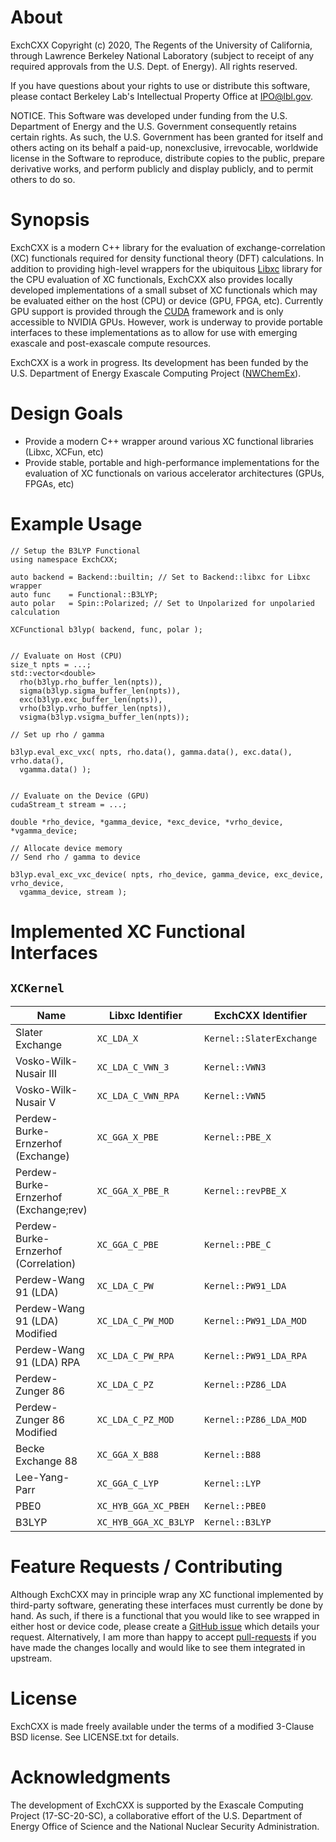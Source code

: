 # About

ExchCXX Copyright (c) 2020, The Regents of the University of California,
through Lawrence Berkeley National Laboratory (subject to receipt of
any required approvals from the U.S. Dept. of Energy). All rights reserved.

If you have questions about your rights to use or distribute this software,
please contact Berkeley Lab's Intellectual Property Office at
IPO@lbl.gov.

NOTICE.  This Software was developed under funding from the U.S. Department
of Energy and the U.S. Government consequently retains certain rights.  As
such, the U.S. Government has been granted for itself and others acting on
its behalf a paid-up, nonexclusive, irrevocable, worldwide license in the
Software to reproduce, distribute copies to the public, prepare derivative 
works, and perform publicly and display publicly, and to permit others to do so.

# Synopsis

ExchCXX is a modern C++ library for the evaluation of exchange-correlation (XC)
functionals required for density functional theory (DFT) calculations. In
addition to providing high-level wrappers for the ubiquitous
[Libxc](https://www.tddft.org/programs/libxc) library for the CPU evaluation of
XC functionals, ExchCXX also provides locally developed implementations of a
small subset of XC functionals which may be evaluated either on the host (CPU)
or device (GPU, FPGA, etc). Currently GPU support is provided through the
[CUDA](https://docs.nvidia.com/cuda/cuda-c-programming-guide/index.html)
framework and is only accessible to NVIDIA GPUs. However, work is underway to
provide portable interfaces to these implementations as to allow for use with
emerging exascale and post-exascale compute resources. 


ExchCXX is a work in progress. Its development has been funded by the U.S.
Department of Energy Exascale Computing Project 
([NWChemEx](https://github.com/NWChemEx-Project)).

# Design Goals

* Provide a modern C++ wrapper around various XC functional libraries (Libxc, XCFun, etc)
* Provide stable, portable and high-performance implementations for the evaluation of XC functionals on various accelerator architectures (GPUs, FPGAs, etc)


# Example Usage

```
// Setup the B3LYP Functional
using namespace ExchCXX;

auto backend = Backend::builtin; // Set to Backend::libxc for Libxc wrapper
auto func    = Functional::B3LYP;
auto polar   = Spin::Polarized; // Set to Unpolarized for unpolaried calculation

XCFunctional b3lyp( backend, func, polar );


// Evaluate on Host (CPU)
size_t npts = ...;
std::vector<double> 
  rho(b3lyp.rho_buffer_len(npts)), 
  sigma(b3lyp.sigma_buffer_len(npts)), 
  exc(b3lyp.exc_buffer_len(npts)), 
  vrho(b3lyp.vrho_buffer_len(npts)), 
  vsigma(b3lyp.vsigma_buffer_len(npts));

// Set up rho / gamma

b3lyp.eval_exc_vxc( npts, rho.data(), gamma.data(), exc.data(), vrho.data(),
  vgamma.data() );


// Evaluate on the Device (GPU)
cudaStream_t stream = ...;

double *rho_device, *gamma_device, *exc_device, *vrho_device, *vgamma_device;

// Allocate device memory
// Send rho / gamma to device

b3lyp.eval_exc_vxc_device( npts, rho_device, gamma_device, exc_device, vrho_device,
  vgamma_device, stream );

```


# Implemented XC Functional Interfaces

## `XCKernel`

| Name                                 | Libxc Identifier      | ExchCXX Identifier       | Device? |
|--------------------------------------|-----------------------|--------------------------|---------|
| Slater Exchange                      | `XC_LDA_X`            | `Kernel::SlaterExchange` |    Y    |
| Vosko-Wilk-Nusair III                | `XC_LDA_C_VWN_3`      | `Kernel::VWN3`           |    Y    |
| Vosko-Wilk-Nusair V                  | `XC_LDA_C_VWN_RPA`    | `Kernel::VWN5`           |    Y    |
| Perdew-Burke-Ernzerhof (Exchange)    | `XC_GGA_X_PBE`        | `Kernel::PBE_X`          |    Y    |
| Perdew-Burke-Ernzerhof (Exchange;rev)| `XC_GGA_X_PBE_R`      | `Kernel::revPBE_X`       |    N    |
| Perdew-Burke-Ernzerhof (Correlation) | `XC_GGA_C_PBE`        | `Kernel::PBE_C`          |    Y    |
| Perdew-Wang 91 (LDA)                 | `XC_LDA_C_PW`         | `Kernel::PW91_LDA`       |    Y    |
| Perdew-Wang 91 (LDA) Modified        | `XC_LDA_C_PW_MOD`     | `Kernel::PW91_LDA_MOD`   |    Y    |
| Perdew-Wang 91 (LDA) RPA             | `XC_LDA_C_PW_RPA`     | `Kernel::PW91_LDA_RPA`   |    Y    |
| Perdew-Zunger 86                     | `XC_LDA_C_PZ`         | `Kernel::PZ86_LDA`       |    Y    |
| Perdew-Zunger 86 Modified            | `XC_LDA_C_PZ_MOD`     | `Kernel::PZ86_LDA_MOD`   |    Y    |
| Becke Exchange 88                    | `XC_GGA_X_B88`        | `Kernel::B88`            |    Y    |
| Lee-Yang-Parr                        | `XC_GGA_C_LYP`        | `Kernel::LYP`            |    Y    |
| PBE0                                 | `XC_HYB_GGA_XC_PBEH`  | `Kernel::PBE0`           |    Y    |
| B3LYP                                | `XC_HYB_GGA_XC_B3LYP` | `Kernel::B3LYP`          |    Y    |



# Feature Requests / Contributing

Although ExchCXX may in principle wrap any XC functional implemented by third-party software,
generating these interfaces must currently be done by hand. As such, if there is a functional
that you would like to see wrapped in either host or device code, please create a [GitHub issue](https://github.com/wavefunction91/ExchCXX/issues)
which details your request. Alternatively, I am more than happy to accept [pull-requests](https://github.com/wavefunction91/ExchCXX/pulls) if
you have made the changes locally and would like to see them integrated in upstream.


# License

ExchCXX is made freely available under the terms of a modified 3-Clause BSD license. See
LICENSE.txt for details.

# Acknowledgments

The development of ExchCXX is supported by the Exascale Computing Project
(17-SC-20-SC), a collaborative effort of the U.S. Department of Energy Office
of Science and the National Nuclear Security Administration.
